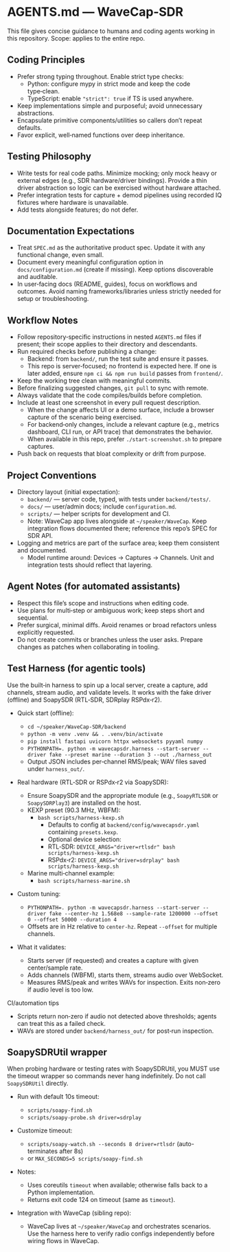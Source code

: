 # AGENTS.md — WaveCap‑SDR

This file gives concise guidance to humans and coding agents working in this repository.
Scope: applies to the entire repo.

## Coding Principles
- Prefer strong typing throughout. Enable strict type checks:
  - Python: configure mypy in strict mode and keep the code type‑clean.
  - TypeScript: enable `"strict": true` if TS is used anywhere.
- Keep implementations simple and purposeful; avoid unnecessary abstractions.
- Encapsulate primitive components/utilities so callers don’t repeat defaults.
- Favor explicit, well‑named functions over deep inheritance.

## Testing Philosophy
- Write tests for real code paths. Minimize mocking; only mock heavy or external edges (e.g., SDR hardware/driver bindings). Provide a thin driver abstraction so logic can be exercised without hardware attached.
- Prefer integration tests for capture + demod pipelines using recorded IQ fixtures where hardware is unavailable.
- Add tests alongside features; do not defer.

## Documentation Expectations
- Treat `SPEC.md` as the authoritative product spec. Update it with any functional change, even small.
- Document every meaningful configuration option in `docs/configuration.md` (create if missing). Keep options discoverable and auditable.
- In user‑facing docs (README, guides), focus on workflows and outcomes. Avoid naming frameworks/libraries unless strictly needed for setup or troubleshooting.

## Workflow Notes
- Follow repository‑specific instructions in nested `AGENTS.md` files if present; their scope applies to their directory and descendants.
- Run required checks before publishing a change:
  - Backend: from `backend/`, run the test suite and ensure it passes.
  - This repo is server‑focused; no frontend is expected here. If one is later added, ensure `npm ci && npm run build` passes from `frontend/`.
- Keep the working tree clean with meaningful commits.
- Before finalizing suggested changes, `git pull` to sync with remote.
- Always validate that the code compiles/builds before completion.
- Include at least one screenshot in every pull request description.
  - When the change affects UI or a demo surface, include a browser capture of the scenario being exercised.
  - For backend‑only changes, include a relevant capture (e.g., metrics dashboard, CLI run, or API trace) that demonstrates the behavior.
  - When available in this repo, prefer `./start-screenshot.sh` to prepare captures.
- Push back on requests that bloat complexity or drift from purpose.

## Project Conventions
- Directory layout (initial expectation):
  - `backend/` — server code, typed, with tests under `backend/tests/`.
  - `docs/` — user/admin docs; include `configuration.md`.
  - `scripts/` — helper scripts for development and CI.
  - Note: WaveCap app lives alongside at `~/speaker/WaveCap`. Keep integration flows documented there; reference this repo’s SPEC for SDR API.
- Logging and metrics are part of the surface area; keep them consistent and documented.
  - Model runtime around: Devices → Captures → Channels. Unit and integration tests should reflect that layering.

## Agent Notes (for automated assistants)
- Respect this file’s scope and instructions when editing code.
- Use plans for multi‑step or ambiguous work; keep steps short and sequential.
- Prefer surgical, minimal diffs. Avoid renames or broad refactors unless explicitly requested.
- Do not create commits or branches unless the user asks. Prepare changes as patches when collaborating in tooling.

## Test Harness (for agentic tools)
Use the built‑in harness to spin up a local server, create a capture, add channels, stream audio, and validate levels. It works with the fake driver (offline) and SoapySDR (RTL‑SDR, SDRplay RSPdx‑r2).

- Quick start (offline):
  - `cd ~/speaker/WaveCap-SDR/backend`
  - `python -m venv .venv && . .venv/bin/activate`
  - `pip install fastapi uvicorn httpx websockets pyyaml numpy`
  - `PYTHONPATH=. python -m wavecapsdr.harness --start-server --driver fake --preset marine --duration 3 --out ./harness_out`
  - Output JSON includes per‑channel RMS/peak; WAV files saved under `harness_out/`.

- Real hardware (RTL‑SDR or RSPdx‑r2 via SoapySDR):
  - Ensure SoapySDR and the appropriate module (e.g., `SoapyRTLSDR` or `SoapySDRPlay3`) are installed on the host.
  - KEXP preset (90.3 MHz, WBFM):
    - `bash scripts/harness-kexp.sh`
      - Defaults to config at `backend/config/wavecapsdr.yaml` containing `presets.kexp`.
      - Optional device selection:
      - RTL‑SDR: `DEVICE_ARGS="driver=rtlsdr" bash scripts/harness-kexp.sh`
      - RSPdx‑r2: `DEVICE_ARGS="driver=sdrplay" bash scripts/harness-kexp.sh`
  - Marine multi‑channel example:
    - `bash scripts/harness-marine.sh`

- Custom tuning:
  - `PYTHONPATH=. python -m wavecapsdr.harness --start-server --driver fake --center-hz 1.568e8 --sample-rate 1200000 --offset 0 --offset 50000 --duration 4`
  - Offsets are in Hz relative to `center-hz`. Repeat `--offset` for multiple channels.

- What it validates:
  - Starts server (if requested) and creates a capture with given center/sample rate.
  - Adds channels (WBFM), starts them, streams audio over WebSocket.
  - Measures RMS/peak and writes WAVs for inspection. Exits non‑zero if audio level is too low.

CI/automation tips
- Scripts return non‑zero if audio not detected above thresholds; agents can treat this as a failed check.
- WAVs are stored under `backend/harness_out/` for post‑run inspection.

## SoapySDRUtil wrapper
When probing hardware or testing rates with SoapySDRUtil, you MUST use the timeout wrapper so commands never hang indefinitely. Do not call `SoapySDRUtil` directly.

- Run with default 10s timeout:
  - `scripts/soapy-find.sh`
  - `scripts/soapy-probe.sh driver=sdrplay`
- Customize timeout:
  - `scripts/soapy-watch.sh --seconds 8 driver=rtlsdr` (auto-terminates after 8s)
  - or `MAX_SECONDS=5 scripts/soapy-find.sh`
- Notes:
  - Uses coreutils `timeout` when available; otherwise falls back to a Python implementation.
  - Returns exit code 124 on timeout (same as `timeout`).

- Integration with WaveCap (sibling repo):
  - WaveCap lives at `~/speaker/WaveCap` and orchestrates scenarios. Use the harness here to verify radio configs independently before wiring flows in WaveCap.

